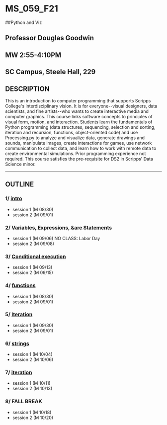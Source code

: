 # MS_059_F21
##Python and Viz
## Professor Douglas Goodwin
## MW 2:55-4:10PM
## SC Campus, Steele Hall, 229

## DESCRIPTION
This is an introduction to computer programming that supports Scripps College's interdisciplinary vision. It is for everyone--visual designers, data scientists, and fine artists--who wants to create interactive media and computer graphics. This course links software concepts to principles of visual form, motion, and interaction. Students learn the fundamentals of Python programming (data structures, sequencing, selection and sorting, iteration and recursion, functions, object-oriented code) and use Processing.py to analyze and visualize data, generate drawings and sounds, manipulate images, create interactions for games, use network communication to collect data, and learn how to work with remote data to create environmental simulations. Prior programming experience not required. This course satisfies the pre-requisite for DS2 in Scripps' Data Science minor.

---
## OUTLINE

### 1/ [intro](01_intro)
- session 1 (M 08/30)
- session 2 (M 09/01)

### 2/ [Variables, Expressions, &are Statements](02_ves)
- session 1 (M 09/06) NO CLASS: Labor Day
- session 2 (M 09/08)

### 3/ [Conditional execution](03_conditional)
- session 1 (M 09/13)
- session 2 (M 09/15)

### 4/ [functions](04_functions)
- session 1 (M 08/30)
- session 2 (M 09/01)

### 5/ [Iteration](05_iteration)
- session 1 (M 09/30)
- session 2 (M 09/01)

### 6/ [strings](06_strings)
- session 1 (M 10/04)
- session 2 (M 10/06)

### 7/ [iteration](07_interation)
- session 1 (M 10/11)
- session 2 (M 10/13)

### 8/ FALL BREAK
- session 1 (M 10/18)
- session 2 (M 10/20)

